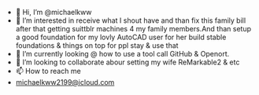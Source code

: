 - 👋 Hi, I’m @michaelkww
- 👀 I’m interested in receive what I shout have and than fix this family bill after that getting suittblr machines 4 my family members.And than setup a good foundation for my lovly AutoCAD user for her build stable foundations & things on top for ppl stay & use that
- 🌱 I’m currently looking @ how to use a tool call GitHub & Openort. 
- 💞️ I’m looking to collaborate abour setting my wife ReMarkable2 & etc
- 📫 How to reach me 
- michaelkww2199@icloud.com

<!---
michaelkww/michaelkww is a ✨ special ✨ repository because its `README.md` (this file) appears on your GitHub profile.
You can click the Preview link to take a look at your changes.
--->
